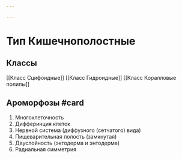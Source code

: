 ```yaml
---

---
```

# Тип Кишечнополостные

## Классы
[[Класс Сцифоидные]]
[[Класс Гидроидные]]
[[Класс Коралловые полипы]]

## Ароморфозы #card
1. Многоклеточность
2. Дифферинция клеток
3. Нервной система (диффузного (сетчатого) вида)
4. Пищеварительная полость (замкнутая)
5. Двуслойность (эктодерма и энтодерма)
6. Радиальная симметрия




